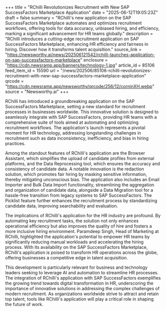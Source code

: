 +++
title = "RChilli Revolutionizes Recruitment with New SAP SuccessFactors Marketplace Application"
date = "2025-06-12T19:05:23Z"
draft = false
summary = "RChilli's new application on the SAP SuccessFactors Marketplace automates and optimizes recruitment workflows, offering tools for data accuracy, unbiased hiring, and efficiency, marking a significant advancement for HR teams globally."
description = "RChilli introduces a cutting-edge recruitment application on SAP SuccessFactors Marketplace, enhancing HR efficiency and fairness in hiring. Discover how it transforms talent acquisition."
source_link = "https://newsworthy.ai/news/202506121542/rchilli-launches-application-on-sap-successfactors-marketplace"
enclosure = "https://cdn.newsramp.app/banners/technology-1.jpg"
article_id = 85106
feed_item_id = 15590
url = "/news/202506/85106-rchilli-revolutionizes-recruitment-with-new-sap-successfactors-marketplace-application"
qrcode = "https://cdn.newsramp.app/newsworthy/qrcode/256/12/corninXH.webp"
source = "Newsworthy.ai"
+++

<p>RChilli has introduced a groundbreaking application on the SAP SuccessFactors Marketplace, setting a new standard for recruitment processes in businesses worldwide. This innovative solution is designed to seamlessly integrate with SAP SuccessFactors, providing HR teams with a comprehensive suite of tools aimed at automating and optimizing recruitment workflows. The application's launch represents a pivotal moment for HR technology, addressing longstanding challenges in recruitment such as data inconsistency, inefficiency, and bias in hiring practices.</p><p>Among the standout features of RChilli's application are the Browser Assistant, which simplifies the upload of candidate profiles from external platforms, and the Data Reprocessing tool, which ensures the accuracy and consistency of candidate data. A notable innovation is the redaction solution, which promotes fair hiring by masking sensitive information, thereby mitigating unconscious bias. The application also includes an Email Importer and Bulk Data Import functionality, streamlining the aggregation and organization of candidate data, alongside a Data Migration tool for a hassle-free transition from legacy systems to SAP SuccessFactors. The Picklist feature further enhances the recruitment process by standardizing candidate data, improving searchability and evaluation.</p><p>The implications of RChilli's application for the HR industry are profound. By automating key recruitment tasks, the solution not only enhances operational efficiency but also improves the quality of hire and fosters a more inclusive hiring environment. Paramdeep Singh, Head of Marketing at RChilli, highlighted the application's potential to empower HR teams by significantly reducing manual workloads and accelerating the hiring process. With its availability on the SAP SuccessFactors Marketplace, RChilli's application is poised to transform HR operations across the globe, offering businesses a competitive edge in talent acquisition.</p><p>This development is particularly relevant for business and technology leaders seeking to leverage AI and automation to streamline HR processes. The integration of RChilli's application with SAP SuccessFactors exemplifies the growing trend towards digital transformation in HR, underscoring the importance of innovative solutions in addressing the complex challenges of modern recruitment. As organizations worldwide strive to attract and retain top talent, tools like RChilli's application will play a critical role in shaping the future of work.</p>